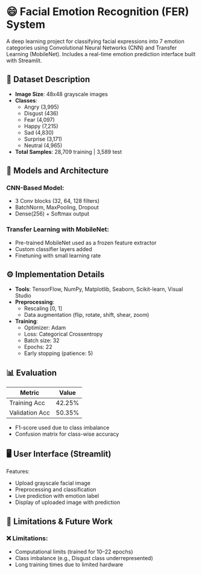 # 😄 Facial Emotion Recognition (FER) System

A deep learning project for classifying facial expressions into 7 emotion categories using Convolutional Neural Networks (CNN) and Transfer Learning (MobileNet). Includes a real-time emotion prediction interface built with Streamlit.

## 📁 Dataset Description

- **Image Size**: 48x48 grayscale images
- **Classes**:
  - Angry (3,995)
  - Disgust (436)
  - Fear (4,097)
  - Happy (7,215)
  - Sad (4,830)
  - Surprise (3,171)
  - Neutral (4,965)
- **Total Samples**: 28,709 training | 3,589 test

## 🧠 Models and Architecture

### CNN-Based Model:
- 3 Conv blocks (32, 64, 128 filters)
- BatchNorm, MaxPooling, Dropout
- Dense(256) + Softmax output

### Transfer Learning with MobileNet:
- Pre-trained MobileNet used as a frozen feature extractor
- Custom classifier layers added
- Finetuning with small learning rate

## ⚙️ Implementation Details

- **Tools**: TensorFlow, NumPy, Matplotlib, Seaborn, Scikit-learn, Visual Studio
- **Preprocessing**: 
  - Rescaling [0, 1]
  - Data augmentation (flip, rotate, shift, shear, zoom)
- **Training**:
  - Optimizer: Adam
  - Loss: Categorical Crossentropy
  - Batch size: 32
  - Epochs: 22
  - Early stopping (patience: 5)


## 📊 Evaluation

| Metric        | Value         |
|---------------|---------------|
| Training Acc  | 42.25%        |
| Validation Acc| 50.35%        |

- F1-score used due to class imbalance
- Confusion matrix for class-wise accuracy

## 🖥️ User Interface (Streamlit)

Features:
- Upload grayscale facial image
- Preprocessing and classification
- Live prediction with emotion label
- Display of uploaded image with prediction


## 🚧 Limitations & Future Work

### ❌ Limitations:
- Computational limits (trained for 10–22 epochs)
- Class imbalance (e.g., Disgust class underrepresented)
- Long training times due to limited hardware

